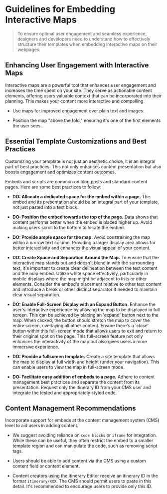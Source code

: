 [//]: # "Title: Integration Guidelines"
[//]: # "Weight: 1"
[//]: # "Layout: 1-col"
[//]: # "TOC: false"

# Guidelines for Embedding Interactive Maps

> To ensure optimal user engagement and seamless experience, designers and
> developers need to understand how to effectively structure their templates
> when embedding interactive maps on their webpages.

## Enhancing User Engagement with Interactive Maps

Interactive maps are a powerful tool that enhances user engagement and increases
the time spent on your site. They serve as actionable content elements, offering
users valuable context that can be incorporated into their planning. This makes
your content more interactive and compelling.

- Use maps for improved engagement over plain text and images.

- Position the map "above the fold," ensuring it's one of the first elements the
  user sees.

## Essential Template Customizations and Best Practices

<aside class="info">
  Customizing your template is not just an aesthetic choice, it is an integral part of best practices. This not only enhances content presentation but also boosts engagement and optimizes content outcomes.
</aside>

Embeds and scripts are common on blog posts and standard content pages. Here are
some best practices to follow:

- **DO: Allocate a dedicated space for the embed within a page.** The embed and
  its presentation should be an integral part of your template, not just pasted
  into a text block.

- **DO: Position the embed towards the top of the page.** Data shows that
  content performs better when the embed is placed higher up. Avoid making users
  scroll to the bottom to locate the embed.

- **DO: Provide ample space for the map.** Avoid constraining the map within a
  narrow text column. Providing a larger display area allows for better
  interactivity and enhances the visual appeal of your content.

- **DO: Create Space and Separation Around the Map.** To ensure that the
  interactive map stands out and doesn't blend in with the surrounding text,
  it's important to create clear delineation between the text content and the
  map embed. Utilize white space effectively, particularly in mobile displays
  where the map might be adjacent to lists or other elements. Consider the
  embed's placement relative to other text content and introduce a break or
  other distinct separator if needed to maintain clear visual separation.

- **DO: Enable Full-Screen Display with an Expand Button.** Enhance the user's
  interactive experience by allowing the map to be displayed in full screen.
  This can be achieved by placing an 'expand' button next to the map. When
  clicked, the button should stretch the map to cover the entire screen,
  overlaying all other content. Ensure there's a 'close' button within this
  full-screen mode that allows users to exit and return to their original spot
  on the page. This full-screen feature not only enhances the interactivity of
  the map but also gives users a more immersive experience.

- **DO: Provide a fullscreen template.** Create a site template that allows the
  map to display at full width and height (under your navigation). This can
  enable users to view the map in full-screen mode.

- **DO: Facilitate easy addition of embeds to a page.** Adhere to content
  management best practices and separate the content from its presentation.
  Request only the itinerary ID from your CMS user and integrate the tested and
  appropriately styled code.

## Content Management Recommendations

Incorporate support for embeds at the content management system (CMS) level to
aid users in adding content.

- We suggest avoiding reliance on `code blocks` or `iframe` for integration.
  While these can be useful, they often restrict the embed to a smaller template
  region and can manipulate the code, such as removing script tags.

- Users should be able to add content via the CMS using a custom content field
  or content element.

- Content creators using the Itinerary Editor receive an itinerary ID in the
  format `itinerary/XXX`. The CMS should permit users to paste in this detail.
  It's recommended to encourage users to provide only this ID.
